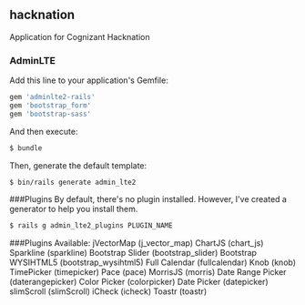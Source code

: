 ## hacknation
Application for Cognizant Hacknation

### AdminLTE
Add this line to your application's Gemfile:
```bash
gem 'adminlte2-rails'
gem 'bootstrap_form'
gem 'bootstrap-sass'
```
And then execute:

```bash
$ bundle
```
Then, generate the default template:

```bash
$ bin/rails generate admin_lte2
```
###Plugins
By default, there's no plugin installed. However, I've created a generator to help you install them.

```bash
$ rails g admin_lte2_plugins PLUGIN_NAME
```
###Plugins Available:
    jVectorMap (j_vector_map)
    ChartJS (chart_js)
    Sparkline (sparkline)
    Bootstrap Slider (bootstrap_slider)
    Bootstrap WYSIHTML5 (bootstrap_wysihtml5)
    Full Calendar (fullcalendar)
    Knob (knob)
    TimePicker (timepicker)
    Pace (pace)
    MorrisJS (morris)
    Date Range Picker (daterangepicker)
    Color Picker (colorpicker)
    Date Picker (datepicker)
    slimScroll (slimScroll)
    iCheck (icheck)
    Toastr (toastr)
